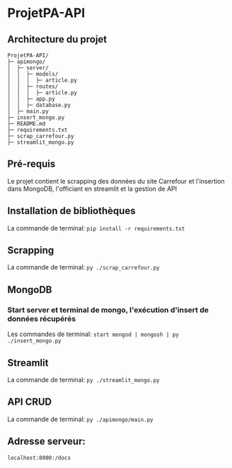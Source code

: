 # ProjetPA-API

## Architecture du projet

```
ProjetPA-API/
├─ apimongo/
│  ├─ server/
│  │  ├─ models/
│  │  │  ├─ article.py
│  │  ├─ routes/
│  │  │  ├─ article.py
│  │  ├─ app.py
│  │  ├─ database.py
│  ├─ main.py
├─ insert_mongo.py
├─ README.md
├─ requirements.txt
├─ scrap_carrefour.py
├─ streamlit_mongo.py

```

## Pré-requis

Le projet contient le scrapping des données du site Carrefour et l'insertion dans MongoDB, l'officiant en streamlit et la gestion de API

## Installation de bibliothèques
La commande de terminal:
`pip install -r requirements.txt`

## Scrapping 
La commande de terminal:
`py ./scrap_carrefour.py`

## MongoDB

### Start server et terminal de mongo, l'exécution d'insert de données récupérés
Les commandes de terminal:
`start mongod | mongosh | py ./insert_mongo.py`

## Streamlit 
La commande de terminal:
`py ./streamlit_mongo.py`

## API CRUD
La commande de terminal:
`py ./apimongo/main.py`
## Adresse serveur:
`localhost:8000:/docs`

